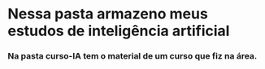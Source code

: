 # Nessa pasta armazeno meus estudos de inteligência artificial

### Na pasta curso-IA tem o material de um curso que fiz na área.
